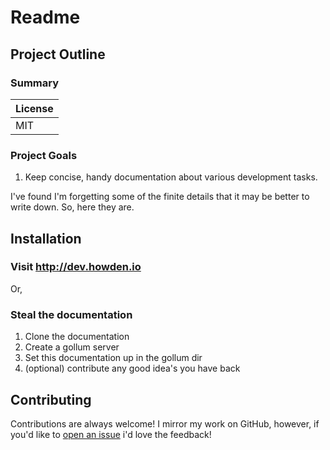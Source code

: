 # Readme

## Project Outline
### Summary
| License    |
|------------|
| MIT        |

### Project Goals
1. Keep concise, handy documentation about various development tasks.

I've found I'm forgetting some of the finite details that it may be better to write down. So, here they are.

## Installation 
### Visit http://dev.howden.io
Or,

### Steal the documentation
1. Clone the documentation
2. Create a gollum server
3. Set this documentation up in the gollum dir
4. (optional) contribute any good idea's you have back

## Contributing
Contributions are always welcome! I mirror my work on GitHub, however, if you'd like to
[open an issue](https://github.com/andrewhowdencom/documentation-development/issues) i'd love the feedback!

